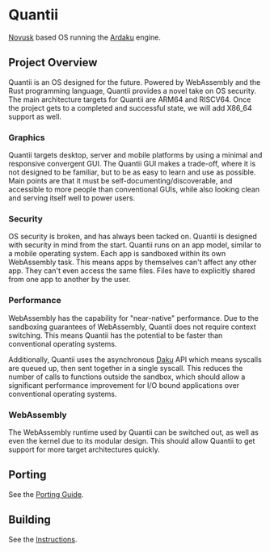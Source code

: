 # Quantii
[Novusk](https://github.com/NathanMcMillan54/novusk/) based OS running the
[Ardaku](https://github.com/ardaku/ardaku/) engine.

## Project Overview
Quantii is an OS designed for the future.  Powered by WebAssembly and the Rust
programming language, Quantii provides a novel take on OS security.  The main
architecture targets for Quantii are ARM64 and RISCV64.  Once the project gets
to a completed and successful state, we will add X86\_64 support as well.

### Graphics
Quantii targets desktop, server and mobile platforms by using a minimal and
responsive convergent GUI.  The Quantii GUI makes a trade-off, where it is
not designed to be familiar, but to be as easy to learn and use as possible.
Main points are that it must be self-documenting/discoverable, and accessible
to more people than conventional GUIs, while also looking clean and serving
itself well to power users.

### Security
OS security is broken, and has always been tacked on.  Quantii is designed with
security in mind from the start.  Quantii runs on an app model, similar to a
mobile operating system.  Each app is sandboxed within its own WebAssembly
task.  This means apps by themselves can't affect any other app.  They can't
even access the same files.  Files have to explicitly shared from one app to
another by the user.

### Performance
WebAssembly has the capability for "near-native" performance.  Due to the
sandboxing guarantees of WebAssembly, Quantii does not require context
switching.  This means Quantii has the potential to be faster than conventional
operating systems.

Additionally, Quantii uses the asynchronous
[Daku](https://github.com/ardaku/daku) API which means syscalls are queued up,
then sent together in a single syscall.  This reduces the number of calls to
functions outside the sandbox, which should allow a significant performance
improvement for I/O bound applications over conventional operating systems.

### WebAssembly
The WebAssembly runtime used by Quantii can be switched out, as well as even
the kernel due to its modular design.  This should allow Quantii to get support
for more target architectures quickly.

## Porting
See the [Porting Guide](PORTING.md).

## Building
See the [Instructions](BUILDING.md).
